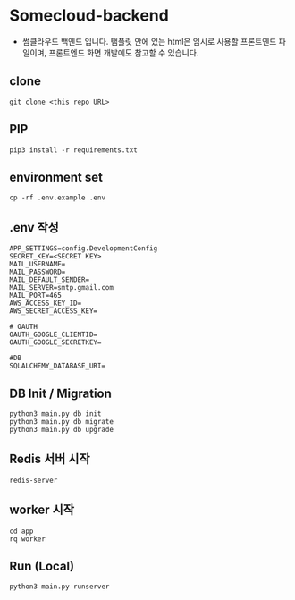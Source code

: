 # Somecloud-backend
- 썸클라우드 백엔드 입니다. 탬플릿 안에 있는 html은 임시로 사용할 프론트엔드 파일이며, 프론트엔드 화면 개발에도 참고할 수 있습니다.

## clone
```
git clone <this repo URL>
```

## PIP
```
pip3 install -r requirements.txt
```

## environment set
```
cp -rf .env.example .env
```

## .env 작성
```
APP_SETTINGS=config.DevelopmentConfig
SECRET_KEY=<SECRET KEY>
MAIL_USERNAME=
MAIL_PASSWORD=
MAIL_DEFAULT_SENDER=
MAIL_SERVER=smtp.gmail.com
MAIL_PORT=465
AWS_ACCESS_KEY_ID=
AWS_SECRET_ACCESS_KEY=

# OAUTH
OAUTH_GOOGLE_CLIENTID=
OAUTH_GOOGLE_SECRETKEY=

#DB
SQLALCHEMY_DATABASE_URI=
```


## DB Init / Migration
```
python3 main.py db init
python3 main.py db migrate 
python3 main.py db upgrade
```

## Redis 서버 시작
```
redis-server
```
## worker 시작
```
cd app
rq worker
```
## Run (Local)
```
python3 main.py runserver
```

 